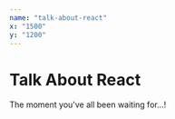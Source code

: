 ```yaml
---
name: "talk-about-react"
x: "1500"
y: "1200"
---
```

# Talk About React

The moment you've all been waiting for...!
